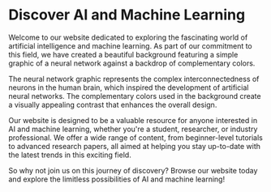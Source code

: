 <!--font:Inter-->

# Discover AI and Machine Learning

Welcome to our website dedicated to exploring the fascinating world of artificial intelligence and machine learning. As part of our commitment to this field, we have created a beautiful background featuring a simple graphic of a neural network against a backdrop of complementary colors.

The neural network graphic represents the complex interconnectedness of neurons in the human brain, which inspired the development of artificial neural networks. The complementary colors used in the background create a visually appealing contrast that enhances the overall design.

Our website is designed to be a valuable resource for anyone interested in AI and machine learning, whether you're a student, researcher, or industry professional. We offer a wide range of content, from beginner-level tutorials to advanced research papers, all aimed at helping you stay up-to-date with the latest trends in this exciting field.

So why not join us on this journey of discovery? Browse our website today and explore the limitless possibilities of AI and machine learning!

<!--

Write me markdown content of website with wallpaper:

"A wallpaper with a simple graphic of a neural network, against a background of complementary colors."

The header of the page should not be copy of the text but rather a real content of the website which is using this wallpaper.


---


# Neural Network Wallpaper

Welcome to our website featuring a simple yet stylish wallpaper of a neural network against a background of complementary colors. This wallpaper is perfect for anyone interested in artificial intelligence and machine learning.

The neural network graphic on the wallpaper represents the complex interconnectedness of neurons in the human brain, which inspired the development of artificial neural networks. The complementary colors used in the background create a visually appealing contrast that enhances the overall design.

Whether you're a student studying computer science or an AI enthusiast, this wallpaper is sure to inspire you. Download it today and add a touch of sophistication to your desktop or mobile device.


---


Heading should not include word "wallpaper". The website should not be about the wallpaper itself, wallpaper is just a related background, rewrite whole content.


---


# Welcome to our AI and Machine Learning Website

Our website is dedicated to providing you with the latest news, insights, and resources on artificial intelligence and machine learning. As part of our commitment to this field, we have created a beautiful background featuring a simple graphic of a neural network against a backdrop of complementary colors.

The neural network graphic represents the complex interconnectedness of neurons in the human brain, which inspired the development of artificial neural networks. The complementary colors used in the background create a visually appealing contrast that enhances the overall design.

We believe that this wallpaper is perfect for anyone interested in AI and machine learning. Whether you're a student studying computer science or an industry professional, our website has something for everyone. From beginner-level tutorials to advanced research papers, we strive to provide valuable content that will help you stay up-to-date with the latest trends in AI and machine learning.

So why wait? Browse our website today and discover the exciting world of AI and machine learning!


---


Heading is too long, rewrite whole content.


---


# Discover the Exciting World of AI and Machine Learning

Our website is your go-to destination for all things related to artificial intelligence and machine learning. As part of our commitment to this field, we have created a stunning background featuring a simple graphic of a neural network against a backdrop of complementary colors.

The neural network graphic represents the complex interconnectedness of neurons in the human brain, which inspired the development of artificial neural networks. The complementary colors used in the background create a visually appealing contrast that enhances the overall design.

We believe that this background perfectly captures the essence of AI and machine learning - a field that is constantly evolving and pushing the boundaries of what's possible. Whether you're a student studying computer science or an industry professional, our website has something for everyone. From beginner-level tutorials to advanced research papers, we strive to provide valuable content that will help you stay up-to-date with the latest trends in AI and machine learning.

So why wait? Join us on this exciting journey and discover the limitless possibilities of AI and machine learning!


---


Heading is too long, rewrite whole content.


---


# Explore the World of AI and Machine Learning

Welcome to our website dedicated to exploring the fascinating world of artificial intelligence and machine learning. As part of our commitment to this field, we have created a beautiful background featuring a simple graphic of a neural network against a backdrop of complementary colors.

The neural network graphic represents the complex interconnectedness of neurons in the human brain, which inspired the development of artificial neural networks. The complementary colors used in the background create a visually appealing contrast that enhances the overall design.

Our website is designed to be a valuable resource for anyone interested in AI and machine learning, whether you're a student, researcher, or industry professional. We offer a wide range of content, from beginner-level tutorials to advanced research papers, all aimed at helping you stay up-to-date with the latest trends in this exciting field.

So why not join us on this journey of discovery? Browse our website today and explore the limitless possibilities of AI and machine learning!


---


Write me a Google font which is best fitting for the website.

Pick from the list:
- Poppins
- Montserrat
- IBM Plex Sans
- Barlow Condensed
- Open Sans
- Exo 2
- Roboto
- Lobster
- Lato
- Alegreya
- Playfair Display
- Futura
- Raleway
- Inter
- Great Vibes
- Orbitron
- Dancing Script


Write just the font name nothing else.


---


Inter

-->
